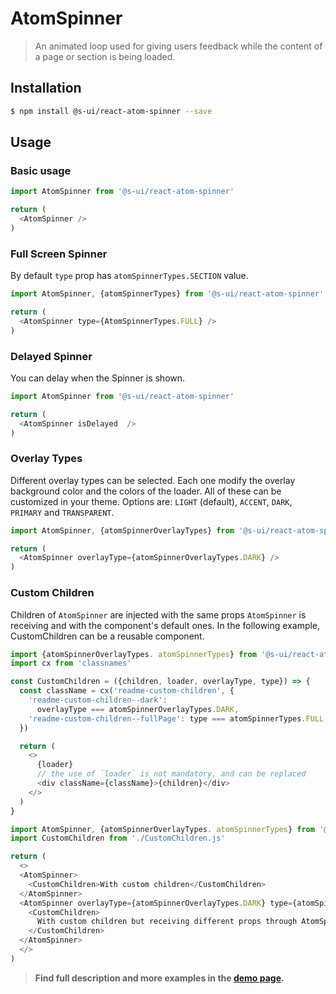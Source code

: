 # AtomSpinner

> An animated loop used for giving users feedback while the content of a page or section is being loaded.

## Installation

```sh
$ npm install @s-ui/react-atom-spinner --save
```

## Usage

### Basic usage

```js
import AtomSpinner from '@s-ui/react-atom-spinner'

return (
  <AtomSpinner />
)
```

### Full Screen Spinner
By default ```type``` prop has ```atomSpinnerTypes.SECTION``` value.

```js
import AtomSpinner, {atomSpinnerTypes} from '@s-ui/react-atom-spinner'

return (
  <AtomSpinner type={AtomSpinnerTypes.FULL} />
)
```

### Delayed Spinner
You can delay when the Spinner is shown.

```js
import AtomSpinner from '@s-ui/react-atom-spinner'

return (
  <AtomSpinner isDelayed  />
)
```

### Overlay Types
Different overlay types can be selected. Each one modify the overlay background color and the colors of the loader. All of these can be customized in your theme.
Options are: ```LIGHT``` (default), ```ACCENT```, ```DARK```, ```PRIMARY``` and ```TRANSPARENT```.

```js
import AtomSpinner, {atomSpinnerOverlayTypes} from '@s-ui/react-atom-spinner'

return (
  <AtomSpinner overlayType={atomSpinnerOverlayTypes.DARK} />
)
```

### Custom Children
Children of ```AtomSpinner``` are injected with the same props ```AtomSpinner``` is receiving and with the component's default ones.
In the following example, CustomChildren can be a reusable component.
```js
import {atomSpinnerOverlayTypes. atomSpinnerTypes} from '@s-ui/react-atom-spinner'
import cx from 'classnames'

const CustomChildren = ({children, loader, overlayType, type}) => {
  const className = cx('readme-custom-children', {
    'readme-custom-children--dark':
      overlayType === atomSpinnerOverlayTypes.DARK,
    'readme-custom-children--fullPage': type === atomSpinnerTypes.FULL
  })

  return (
    <>
      {loader}
      // the use of `loader` is not mandatory, and can be replaced
      <div className={className}>{children}</div>
    </>
  )
}
```

```js
import AtomSpinner, {atomSpinnerOverlayTypes. atomSpinnerTypes} from '@s-ui/react-atom-spinner'
import CustomChildren from './CustomChildren.js'

return (
  <>
  <AtomSpinner>
    <CustomChildren>With custom children</CustomChildren>
  </AtomSpinner>
  <AtomSpinner overlayType={atomSpinnerOverlayTypes.DARK} type={atomSpinnerTypes.FULL}>
    <CustomChildren>
      With custom children but receiving different props through AtomSpinner
    </CustomChildren>
  </AtomSpinner>
  </>
)
```


> **Find full description and more examples in the [demo page](https://sui-components.now.sh/workbench/atom/spinner/demo).**
